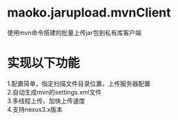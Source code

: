 # maoko.jarupload.mvnClient
使用mvn命令搭建的批量上传jar包到私有库客户端  
# 实现以下功能
1.配置简单，指定扫描文件目录位置，上传服务器配置  
2.自动生成mvn的settings.xml文件  
3.多线程上传，加快上传速度  
4.支持nexus3.x版本  
